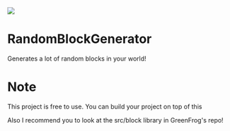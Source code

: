 <img src="https://greenfrog.f1470348511.workers.dev/favicon.ico">

# RandomBlockGenerator

Generates a lot of random blocks in your world!

# Note

This project is free to use. You can build your project on top of this

Also I recommend you to look at the src/block library in GreenFrog's repo!
